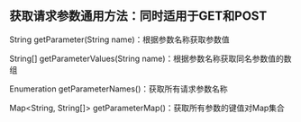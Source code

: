 ## 获取请求参数通用方法：同时适用于GET和POST

String getParameter(String name)：根据参数名称获取参数值

String[] getParameterValues(String name)：根据参数名称获取同名参数值的数组

Enumeration<String> getParameterNames()：获取所有请求参数名称

Map<String, String[]> getParameterMap()：获取所有参数的键值对Map集合